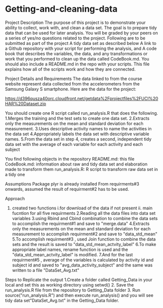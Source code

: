 Getting-and-cleaning-data
=========================
Project Description
The purpose of this project is to demonstrate your ability to collect, work with, and clean a data set. The goal is to prepare tidy data that can be used for later analysis. You will be graded by your peers on a series of yes/no questions related to the project.
Following are to be submitted as part of the project
A tidy data set as described below
A link to a Github repository with your script for performing the analysis, and
A  code book that describes the variables, the data, and any transformations or work that you performed to clean up the data called CodeBook.md. You should also include a README.md in the repo with your scripts. This file explains how all of the scripts work and how they are connected.

Project Details and Requirements
The data linked to from the course website represent data collected from the accelerometers from the Samsung Galaxy S smartphone.
Here are the data for the project: 

https://d396qusza40orc.cloudfront.net/getdata%2Fprojectfiles%2FUCI%20HAR%20Dataset.zip 

 You should create one R script called run_analysis.R that does the following. 
1.Merges the training and the test sets to create one data set.
2.Extracts only the measurements on the mean and standard deviation for each measurement. 
3.Uses descriptive activity names to name the activities in the data set
4.Appropriately labels the data set with descriptive variable names. 
5.From the data set in step 4, creates a second, independent tidy data set with the average of each variable for each activity and each subject

You find following objects in the repository
README.md: this file
CodeBook.md: information about raw and tidy data set and elaboration made to transform them
run_analysis.R: R script to transform raw data set in a tidy one

Assumptions
Package plyr is already installed 
From requirments#3 onwards, assumed the result of requirment#2 has to be used.

Approach 
1. created two functions 
    i.for download of the data if not present 
    ii. main fucntion for all five requirments
2.Reading all the data files into data set variables
3.using Rbind and Cbind combination to combine the data sets to accomplish the requirment#1 and save to "merge.data"
4.Extracts only the measurements on the mean and standard deviation for each measurement to accomplish requirment#2 and save to "data_std_mean"
5.To accomplish requirment#3 , used Join function to combine the data sets and the result is saved to "data_std_mean_actvity_label"
6.To make appropriate label names, rename function is used and the "data_std_mean_actvity_label" is modified.
7.And for the last requirment#5 , average of the variables is calculated by activity id and subject id and saved to "avg_data_activity_subject" and the same was written to a file "DataSet_Avg.txt"

Steps to Replicate the output
1.Create a folder called Getting_Data in your local and set this as working directory using setwd()
2. Save the run_analysis.R file  from the repository to Getting_Data folder
3. Run source("run_analysis.R") and then execute run_analysis() and you will see tidy data set"DataSet_Avg.txt" in the Getting_Data folder.

